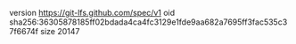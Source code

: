 version https://git-lfs.github.com/spec/v1
oid sha256:36305878185ff02bdada4ca4fc3129e1fde9aa682a7695ff3fac535c37f6674f
size 20147
